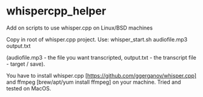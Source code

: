 # whispercpp_helper
Add on scripts to use whisper.cpp on Linux/BSD machines

Copy in root of whisper.cpp project. Use: whisper_start.sh audiofile.mp3 output.txt

(audiofile.mp3 - the file you want transcripted, output.txt - the transcript file - target / save).

You have to install whisper.cpp [https://github.com/ggerganov/whisper.cpp] and ffmpeg [brew/apt/yum install ffmpeg] on your machine.
Tried and tested on MacOS.
